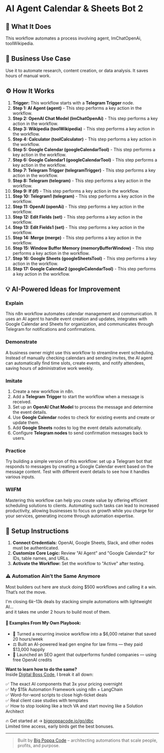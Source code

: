 # AI Agent Calendar & Sheets Bot   2

## 🚀 What It Does
This workflow automates a process involving agent, lmChatOpenAi, toolWikipedia.

## 💼 Business Use Case
Use it to automate research, content creation, or data analysis. It saves hours of manual work.

## ⚙️ How It Works
1.  **Trigger:** This workflow starts with a **Telegram Trigger** node.
2. **Step 1: AI Agent (agent)** - This step performs a key action in the workflow.
3. **Step 2: OpenAI Chat Model (lmChatOpenAi)** - This step performs a key action in the workflow.
4. **Step 3: Wikipedia (toolWikipedia)** - This step performs a key action in the workflow.
5. **Step 4: Calculator (toolCalculator)** - This step performs a key action in the workflow.
6. **Step 5: Google Calendar (googleCalendarTool)** - This step performs a key action in the workflow.
7. **Step 6: Google Calendar1 (googleCalendarTool)** - This step performs a key action in the workflow.
8. **Step 7: Telegram Trigger (telegramTrigger)** - This step performs a key action in the workflow.
9. **Step 8: Telegram (telegram)** - This step performs a key action in the workflow.
10. **Step 9: If (if)** - This step performs a key action in the workflow.
11. **Step 10: Telegram1 (telegram)** - This step performs a key action in the workflow.
12. **Step 11: OpenAI (openAi)** - This step performs a key action in the workflow.
13. **Step 12: Edit Fields (set)** - This step performs a key action in the workflow.
14. **Step 13: Edit Fields1 (set)** - This step performs a key action in the workflow.
15. **Step 14: Merge (merge)** - This step performs a key action in the workflow.
16. **Step 15: Window Buffer Memory (memoryBufferWindow)** - This step performs a key action in the workflow.
17. **Step 16: Google Sheets (googleSheetsTool)** - This step performs a key action in the workflow.
18. **Step 17: Google Calendar2 (googleCalendarTool)** - This step performs a key action in the workflow.

## 💡 AI-Powered Ideas for Improvement
### Explain
This n8n workflow automates calendar management and communication. It uses an AI agent to handle event creation and updates, integrates with Google Calendar and Sheets for organization, and communicates through Telegram for notifications and confirmations.

### Demonstrate
A business owner might use this workflow to streamline event scheduling. Instead of manually checking calendars and sending invites, the AI agent can automatically find time slots, create events, and notify attendees, saving hours of administrative work weekly.

### Imitate
1. Create a new workflow in n8n.
2. Add a **Telegram Trigger** to start the workflow when a message is received.
3. Set up an **OpenAI Chat Model** to process the message and determine the event details.
4. Use **Google Calendar** nodes to check for existing events and create or update them.
5. Add **Google Sheets** nodes to log the event details automatically.
6. Configure **Telegram nodes** to send confirmation messages back to users.

### Practice
Try building a simple version of this workflow: set up a Telegram bot that responds to messages by creating a Google Calendar event based on the message content. Test with different event details to see how it handles various inputs.

### WIIFM
Mastering this workflow can help you create value by offering efficient scheduling solutions to clients. Automating such tasks can lead to increased productivity, allowing businesses to focus on growth while you charge for your services, generating income through automation expertise.

## 🔧 Setup Instructions
1. **Connect Credentials:** OpenAI, Google Sheets, Slack, and other nodes must be authenticated.
2. **Customize Core Logic:** Review "AI Agent" and "Google Calendar2" for IDs, table names, and URLs.
3. **Activate the Workflow:** Set the workflow to "Active" after testing.

### ⚠️ Automation Ain’t the Same Anymore

Most builders out here are stuck doing $500 workflows and calling it a win.  
That’s not the move.  

I'm closing $6k–$13k deals by stacking simple automations with lightweight AI...  
and it takes me under 2 hours to build most of them.

#### 🧠 Examples From My Own Playbook:
- 🔁 Turned a recurring invoice workflow into a $6,000 retainer that saved 20 hours/week  
- ⚖️ Built an AI-powered lead gen engine for law firms — they paid $13,000 happily  
- 🚀 Launched an SEO agent that outperforms funded companies — using free OpenAI credits  

**Want to learn how to do the same?**  
Inside [Digital Boss Code](https://bigpoppacode.io/go/dbc), I break it all down:

✅ The exact AI components that 3x your pricing overnight  
✅ My $15k Automation Framework using n8n + LangChain  
✅ Word-for-word scripts to close high-ticket deals  
✅ Real client case studies with templates  
✅ How to stop looking like a tech VA and start moving like a Solution Architect  

🔥 Get started at → [bigpoppacode.io/go/dbc](https://bigpoppacode.io/go/dbc)  
Limited time access, early birds get the best bonuses.

---
> Built by [Big Poppa Code](https://bigpoppacode.io) – architecting automations that scale people, profits, and purpose.
